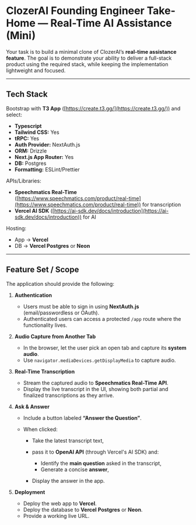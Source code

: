 # ClozerAI Founding Engineer Take-Home — Real-Time AI Assistance (Mini)

Your task is to build a minimal clone of ClozerAI’s **real-time assistance feature**. The goal is to demonstrate your ability to deliver a full-stack product using the required stack, while keeping the implementation lightweight and focused.

---

## Tech Stack

Bootstrap with **T3 App** ([https://create.t3.gg/](https://create.t3.gg/)) and select:

* **Typescript**
* **Tailwind CSS:** Yes
* **tRPC:** Yes
* **Auth Provider:** NextAuth.js
* **ORM:** Drizzle
* **Next.js App Router:** Yes
* **DB:** Postgres
* **Formatting:** ESLint/Prettier

APIs/Libraries:

* **Speechmatics Real-Time** ([https://www.speechmatics.com/product/real-time](https://www.speechmatics.com/product/real-time)) for transcription
* **Vercel AI SDK** ([https://ai-sdk.dev/docs/introduction](https://ai-sdk.dev/docs/introduction)) for AI

Hosting:

* App → **Vercel**
* DB → **Vercel Postgres** or **Neon**

---

## Feature Set / Scope

The application should provide the following:

1. **Authentication**

   * Users must be able to sign in using **NextAuth.js** (email/passwordless or OAuth).
   * Authenticated users can access a protected `/app` route where the functionality lives.

2. **Audio Capture from Another Tab**

   * In the browser, let the user pick an open tab and capture its **system audio**.
   * Use `navigator.mediaDevices.getDisplayMedia` to capture audio.

3. **Real-Time Transcription**

   * Stream the captured audio to **Speechmatics Real-Time API**.
   * Display the live transcript in the UI, showing both partial and finalized transcriptions as they arrive.

4. **Ask & Answer**

   * Include a button labeled **“Answer the Question”**.
   * When clicked:

     * Take the latest transcript text,
     * pass it to **OpenAI API** (through Vercel's AI SDK) and:

       * Identify the **main question** asked in the transcript,
       * Generate a concise **answer**,
     * Display the answer in the app.

5. **Deployment**

   * Deploy the web app to **Vercel**.
   * Deploy the database to **Vercel Postgres** or **Neon**.
   * Provide a working live URL.
